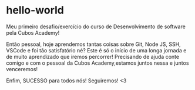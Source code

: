 # hello-world
Meu primeiro desafio/exercício do curso de Desenvolvimento de software pela Cubos Academy! 

Então pessoal, hoje aprendemos tantas coisas sobre Git, Node JS, SSH, VSCode e foi tão satisfatório né?
Este é só o início de uma longa jornada e de muito aprendizado que iremos percorrer! 
Precisando de ajuda conte comigo e com o pessoal da Cubos Academy,estamos juntos nessa e juntos venceremos!

Enfim, SUCESSO para todos nós! Seguiremos! <3 
